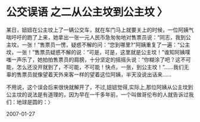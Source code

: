 # 公交误语 之二从公主坟到公主坟 〉

某日，妞妞在公主坟上了一辆公交车，就在车门马上就要关上的时候，一位阿姨气喘吁吁的跑了上来，她拿出一张一元人民币急匆匆地对售票员说：“同志，我到公主坟，一张！”售票员一愣，疑惑不解的问：“您到哪里?”阿姨重复了一遍：“公主坟，一张！”售票员疑惑不解的说：“可是，可是，这里就是公主坟！”谁知阿姨噗嗤一声乐了，她拍拍售票员的肩膀，十分坚定的摇摇头说：“你糊涂了吧？这不可能，怎么还没开就到了，不可能，不可能！快点，一张，到公主坟！”……我们无辜的售票员就像望着天外来客一样的望着这位阿姨，半天没说出话来……


不用说，这个误会后来很快就解开了，不过,妞妞觉得,实际上,那位阿姨从公主坟到公主坟的说法是有道理的，因为早在一千多年前，一个叫做哥伦布的人就告诉过我们：地球是圆的：〉




2007-01-27